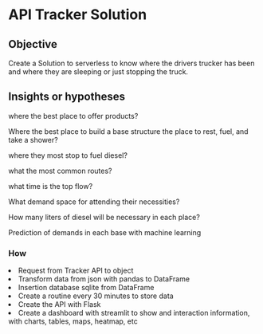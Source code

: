 <h1> API Tracker Solution</h1>

<h2>Objective</h2>
    <p>Create a Solution to serverless to know where the drivers trucker has been and where they are sleeping or just stopping the truck.</p>

<h2>Insights or hypotheses</h2>
    <p>where the best place to offer products?</p>
    <p>Where the best place to build a base structure the place to rest, fuel, and take a shower?</p>
    <p>where they most stop to fuel diesel?</p>
    <p>what the most common routes?</p>
    <p>what time is the top flow?</p>
    <p>What demand space for attending their necessities?</p>
    <p>How many liters of diesel will be necessary in each place?</p>
    <p>Prediction of demands in each base with machine learning</p>

<h3>How</h3>
    <li>Request from Tracker API to object</li>
    <li>Transform data from json with pandas to DataFrame</li>
    <li>Insertion database sqlite from DataFrame</li>
    <li>Create a routine every 30 minutes to store data</li>
    <li>Create the API with Flask</li>
    <li>Create a dashboard with streamlit to show and interaction information, with charts, tables, maps, heatmap, etc</li>
